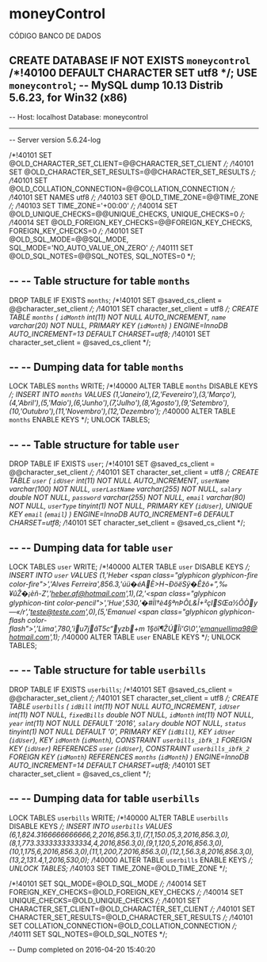 # moneyControl

CÓDIGO BANCO DE DADOS

CREATE DATABASE  IF NOT EXISTS `moneycontrol` /*!40100 DEFAULT CHARACTER SET utf8 */;
USE `moneycontrol`;
-- MySQL dump 10.13  Distrib 5.6.23, for Win32 (x86)
--
-- Host: localhost    Database: moneycontrol
-- ------------------------------------------------------
-- Server version	5.6.24-log

/*!40101 SET @OLD_CHARACTER_SET_CLIENT=@@CHARACTER_SET_CLIENT */;
/*!40101 SET @OLD_CHARACTER_SET_RESULTS=@@CHARACTER_SET_RESULTS */;
/*!40101 SET @OLD_COLLATION_CONNECTION=@@COLLATION_CONNECTION */;
/*!40101 SET NAMES utf8 */;
/*!40103 SET @OLD_TIME_ZONE=@@TIME_ZONE */;
/*!40103 SET TIME_ZONE='+00:00' */;
/*!40014 SET @OLD_UNIQUE_CHECKS=@@UNIQUE_CHECKS, UNIQUE_CHECKS=0 */;
/*!40014 SET @OLD_FOREIGN_KEY_CHECKS=@@FOREIGN_KEY_CHECKS, FOREIGN_KEY_CHECKS=0 */;
/*!40101 SET @OLD_SQL_MODE=@@SQL_MODE, SQL_MODE='NO_AUTO_VALUE_ON_ZERO' */;
/*!40111 SET @OLD_SQL_NOTES=@@SQL_NOTES, SQL_NOTES=0 */;

--
-- Table structure for table `months`
--

DROP TABLE IF EXISTS `months`;
/*!40101 SET @saved_cs_client     = @@character_set_client */;
/*!40101 SET character_set_client = utf8 */;
CREATE TABLE `months` (
  `idMonth` int(11) NOT NULL AUTO_INCREMENT,
  `name` varchar(20) NOT NULL,
  PRIMARY KEY (`idMonth`)
) ENGINE=InnoDB AUTO_INCREMENT=13 DEFAULT CHARSET=utf8;
/*!40101 SET character_set_client = @saved_cs_client */;

--
-- Dumping data for table `months`
--

LOCK TABLES `months` WRITE;
/*!40000 ALTER TABLE `months` DISABLE KEYS */;
INSERT INTO `months` VALUES (1,'Janeiro'),(2,'Fevereiro'),(3,'Março'),(4,'Abril'),(5,'Maio'),(6,'Junho'),(7,'Julho'),(8,'Agosto'),(9,'Setembro'),(10,'Outubro'),(11,'Novembro'),(12,'Dezembro');
/*!40000 ALTER TABLE `months` ENABLE KEYS */;
UNLOCK TABLES;

--
-- Table structure for table `user`
--

DROP TABLE IF EXISTS `user`;
/*!40101 SET @saved_cs_client     = @@character_set_client */;
/*!40101 SET character_set_client = utf8 */;
CREATE TABLE `user` (
  `idUser` int(11) NOT NULL AUTO_INCREMENT,
  `userName` varchar(100) NOT NULL,
  `userLastName` varchar(255) NOT NULL,
  `salary` double NOT NULL,
  `password` varchar(255) NOT NULL,
  `email` varchar(80) NOT NULL,
  `userType` tinyint(1) NOT NULL,
  PRIMARY KEY (`idUser`),
  UNIQUE KEY `email` (`email`)
) ENGINE=InnoDB AUTO_INCREMENT=6 DEFAULT CHARSET=utf8;
/*!40101 SET character_set_client = @saved_cs_client */;

--
-- Dumping data for table `user`
--

LOCK TABLES `user` WRITE;
/*!40000 ALTER TABLE `user` DISABLE KEYS */;
INSERT INTO `user` VALUES (1,'Heber <span class=\"glyphicon glyphicon-fire color-fire\"></span>','Alves Ferreira',856.3,'úü�éAÈ>H¬ÐöëSÿ�Êžô+”,‰¥ûŽ�¡èñ-Z','heber.af@hotmail.com',1),(2,'<span class=\"glyphicon glyphicon-tint color-pencil\"></span>','Hue',530,'�#Ïl†è4§ªnÞÕL&Î+²çISŒa½ÕÒy—«/r','teste@teste.com',0),(5,'Emanuel <span class=\"glyphicon glyphicon-flash color-flash\"></span>','Lima',780,'ìu7jâT5c“yzb+m 1§öî¶ŽÚÎï‘G\0','emanuellima98@hotmail.com',1);
/*!40000 ALTER TABLE `user` ENABLE KEYS */;
UNLOCK TABLES;

--
-- Table structure for table `userbills`
--

DROP TABLE IF EXISTS `userbills`;
/*!40101 SET @saved_cs_client     = @@character_set_client */;
/*!40101 SET character_set_client = utf8 */;
CREATE TABLE `userbills` (
  `idBill` int(11) NOT NULL AUTO_INCREMENT,
  `idUser` int(11) NOT NULL,
  `fixedBills` double NOT NULL,
  `idMonth` int(11) NOT NULL,
  `year` int(11) NOT NULL DEFAULT '2016',
  `salary` double NOT NULL,
  `status` tinyint(1) NOT NULL DEFAULT '0',
  PRIMARY KEY (`idBill`),
  KEY `idUser` (`idUser`),
  KEY `idMonth` (`idMonth`),
  CONSTRAINT `userbills_ibfk_1` FOREIGN KEY (`idUser`) REFERENCES `user` (`idUser`),
  CONSTRAINT `userbills_ibfk_2` FOREIGN KEY (`idMonth`) REFERENCES `months` (`idMonth`)
) ENGINE=InnoDB AUTO_INCREMENT=14 DEFAULT CHARSET=utf8;
/*!40101 SET character_set_client = @saved_cs_client */;

--
-- Dumping data for table `userbills`
--

LOCK TABLES `userbills` WRITE;
/*!40000 ALTER TABLE `userbills` DISABLE KEYS */;
INSERT INTO `userbills` VALUES (6,1,824.3166666666666,2,2016,856.3,1),(7,1,150.05,3,2016,856.3,0),(8,1,773.3333333333334,4,2016,856.3,0),(9,1,120,5,2016,856.3,0),(10,1,175,6,2016,856.3,0),(11,1,200,7,2016,856.3,0),(12,1,56.3,8,2016,856.3,0),(13,2,131.4,1,2016,530,0);
/*!40000 ALTER TABLE `userbills` ENABLE KEYS */;
UNLOCK TABLES;
/*!40103 SET TIME_ZONE=@OLD_TIME_ZONE */;

/*!40101 SET SQL_MODE=@OLD_SQL_MODE */;
/*!40014 SET FOREIGN_KEY_CHECKS=@OLD_FOREIGN_KEY_CHECKS */;
/*!40014 SET UNIQUE_CHECKS=@OLD_UNIQUE_CHECKS */;
/*!40101 SET CHARACTER_SET_CLIENT=@OLD_CHARACTER_SET_CLIENT */;
/*!40101 SET CHARACTER_SET_RESULTS=@OLD_CHARACTER_SET_RESULTS */;
/*!40101 SET COLLATION_CONNECTION=@OLD_COLLATION_CONNECTION */;
/*!40111 SET SQL_NOTES=@OLD_SQL_NOTES */;

-- Dump completed on 2016-04-20 15:40:20
